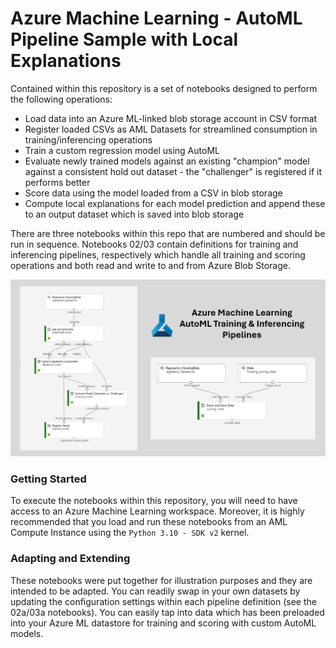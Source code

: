 # Azure Machine Learning - AutoML Pipeline Sample with Local Explanations

Contained within this repository is a set of notebooks designed to perform the following operations:

- Load data into an Azure ML-linked blob storage account in CSV format
- Register loaded CSVs as AML Datasets for streamlined consumption in training/inferencing operations
- Train a custom regression model using AutoML
- Evaluate newly trained models against an existing "champion" model against a consistent hold out dataset - the "challenger" is registered if it performs better
- Score data using the model loaded from a CSV in blob storage
- Compute local explanations for each model prediction and append these to an output dataset which is saved into blob storage

There are three notebooks within this repo that are numbered and should be run in sequence. Notebooks 02/03 contain definitions for training and inferencing pipelines, respectively which handle all training and scoring operations and both read and write to and from Azure Blob Storage.

![Pipelines](img/aml_pipelines_banner.png "Azure Machine Learning Pipelines")

### Getting Started

To execute the notebooks within this repository, you will need to have access to an Azure Machine Learning workspace. Moreover, it is highly recommended that you load and run these notebooks from an AML Compute Instance using the `Python 3.10 - SDK v2` kernel.

### Adapting and Extending

These notebooks were put together for illustration purposes and they are intended to be adapted. You can readily swap in your own datasets by updating the configuration settings within each pipeline definition (see the 02a/03a notebooks). You can easily tap into data which has been preloaded into your Azure ML datastore for training and scoring with custom AutoML models.